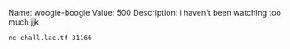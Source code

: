 Name: woogie-boogie
Value: 500
Description: i haven't been watching too much jjk

`nc chall.lac.tf 31166`
